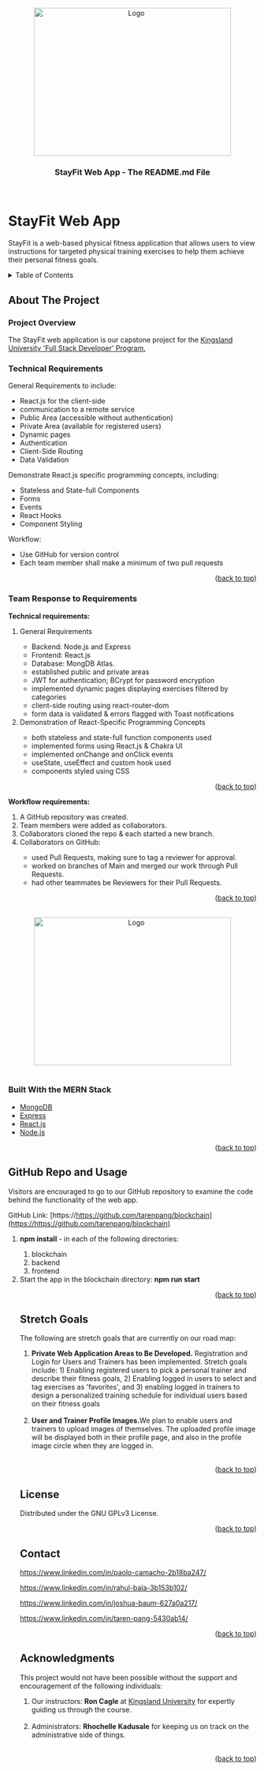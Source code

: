 <!-- PROJECT LOGO -->
<div id="top"></div>
<br />
<div align="center">
    <img src="./frontend/src/assets/screenshots/StayFit_Landing.png" alt="Logo" width="400" height="300">

  <h3 align="center">StayFit Web App - The README.md File</h3>
  
</div>
<br>

# StayFit Web App

StayFit is a web-based physical fitness application that allows users to view instructions for targeted physical training exercises to help them achieve their personal fitness goals.

<!-- TABLE OF CONTENTS -->
<details>
  <summary>Table of Contents</summary>
  <ol>
    <li>
      <a href="#about-the-project">About The Project</a>
      <ul>
        <li><a href="#project-overview">Project Overview</a></li>
      </ul>
      <ul>
        <li><a href="#technical-requirements">Technical Requirements</a>
      </ul>
      <ul>
        <li><a href="#team-response-to-requirements">Team Response to Requirements</a></li>
      </ul>
      <ul>
        <li><a href="#built-with">Built With</a></li>
      </ul>
    </li>
    <li><a href="#github-repo-and-usage">GitHub Repo and Usage</a></li>
    <li><a href="#known-issues">Known Issues</a></li>
    <li><a href="#license">License</a></li>
    <li><a href="#contact">Contact</a></li>
    <li><a href="#acknowledgments">Acknowledgments</a></li>
  </ol>
</details>

<!-- ABOUT THE PROJECT -->

## About The Project

### Project Overview

The StayFit web application is our capstone project for the <a href="https://kingslanduniversity.com/full-stack-developer-program/">Kingsland University 'Full Stack Developer' Program.</a>
<br>

### Technical Requirements

General Requirements to include:

- React.js for the client-side
- communication to a remote service
- Public Area (accessible without authentication)
- Private Area (available for registered users)
- Dynamic pages
- Authentication
- Client-Side Routing
- Data Validation

Demonstrate React.js specific programming concepts, including:

- Stateless and State-full Components
- Forms
- Events
- React Hooks
- Component Styling

Workflow:

- Use GitHub for version control
- Each team member shall make a minimum of two pull requests

<p align="right">(<a href="#top">back to top</a>)</p>

### Team Response to Requirements

<b>Technical requirements:</b>

<ol>
    <li>General Requirements</li>
    <ul>
      <li>Backend: Node.js and Express</li>
      <li>Frontend: React.js</li>
      <li>Database: MongDB Atlas.</li>
      <li>established public and private areas</li>
      <li>JWT for authentication; BCrypt for password encryption</li>
      <li>implemented dynamic pages displaying exercises filtered by categories</li>
      <li>client-side routing using react-router-dom</li>
      <li>form data is validated & errors flagged with Toast notifications</li>
    </ul>        
    <li>Demonstration of React-Specific Programming Concepts</li>
    <ul>
      <li>both stateless and state-full function components used</li>
      <li>implemented forms using React.js & Chakra UI</li>
      <li>implemented onChange and onClick events</li>
      <li>useState, useEffect and custom hook used</li>
      <li>components styled using CSS</li>    
    </ul>     
</ol>

<p align="right">(<a href="#top">back to top</a>)</p>

<b>Workflow requirements:</b>

<ol>
    <li>A GitHub repository was created.</li>
    <li>Team members were added as collaborators.</li>
    <li>Collaborators cloned the repo & each started a new branch.</li>
    <li>Collaborators on GitHub:</li>
    <ul>
      <li>used Pull Requests, making sure to tag a reviewer for approval.</li>
      <li>worked on branches of Main and merged our work through Pull Requests.</li>
      <li>had other teammates be Reviewers for their Pull Requests.</li>
    </ul>  
</ol>

<p align="right">(<a href="#top">back to top</a>)</p>

<!-- EXERCISES -->
<div id="top"></div>
<br />
<div align="center">
    <img src="./frontend/src/assets/screenshots/StayFit_Exercises.png" alt="Logo" width="400" height="300">
  
</div>
<br>

### Built With the MERN Stack

- [MongoDB](https://mongodb.com)
- [Express](https://expressjs.com)
- [React.js](https://react.dev)
- [Node.js](https://nodejs.org)
<p align="right">(<a href="#top">back to top</a>)</p>

<!-- USAGE  -->

## GitHub Repo and Usage

Visitors are encouraged to go to our GitHub repository to examine the code behind the functionality of the web app.

GitHub Link: [https://https://github.com/tarenpang/blockchain](https://https://github.com/tarenpang/blockchain)

<ol>
    <li><b>npm install</b> - in each of the following directories:</li>
    <ol>
      <li>blockchain</li>
      <li>backend</li>
      <li>frontend</li>
</ol>

<li>Start the app in the blockchain directory: <b>npm run start</b></li>

<p align="right">(<a href="#top">back to top</a>)</p>

<!-- ROADMAP -->

## Stretch Goals

The following are stretch goals that are currently on our road map:

<ol>
  <li><b> Private Web Application Areas to Be Developed.</b> Registration and Login for Users and Trainers has been implemented. Stretch goals include: 1) Enabling registered users to pick a personal trainer and describe their fitness goals, 2) Enabling logged in users to select and tag exercises as 'favorites', and 3) enabling logged in trainers to design a personalized training schedule for individual users based on their fitness goals</li><br>
  <li><b>User and Trainer Profile Images.</b>We plan to enable users and trainers to upload images of themselves. The uploaded profile image will be displayed both in their profile page, and also in the profile image circle when they are logged in.</li><br>
</ol>

<p align="right">(<a href="#top">back to top</a>)</p>

<!-- LICENSE -->

## License

Distributed under the GNU GPLv3 License.

<p align="right">(<a href="#top">back to top</a>)</p>

<!-- CONTACT -->

## Contact

https://www.linkedin.com/in/paolo-camacho-2b18ba247/

https://www.linkedin.com/in/rahul-bala-3b153b102/

https://www.linkedin.com/in/joshua-baum-627a0a217/

https://www.linkedin.com/in/taren-pang-5430ab14/

<p align="right">(<a href="#top">back to top</a>)</p>

<!-- ACKNOWLEDGMENTS -->

## Acknowledgments

This project would not have been possible without the support and encouragement of the following individuals:

<ol>
  <li>Our instructors: <b>Ron Cagle</b> at <a href="https://kingslanduniversity.com/">Kingsland University</a> for expertly guiding us through the course.</li><br>
  <li>Administrators: <b>Rhochelle Kadusale</b> for keeping us on track on the administrative side of things.</li><br>
</ol>

<p align="right">(<a href="#top">back to top</a>)</p>
